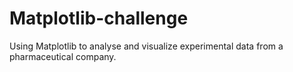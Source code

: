 # Matplotlib-challenge
Using Matplotlib to analyse and visualize experimental data from a pharmaceutical company.
